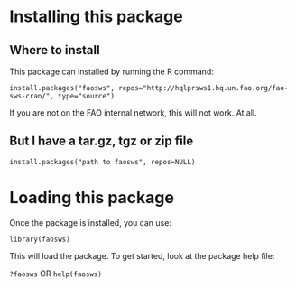 # Installing this package

## Where to install
This package can installed by running the R command:

`install.packages("faosws", repos="http://hqlprsws1.hq.un.fao.org/fao-sws-cran/", type="source")`

If you are not on the FAO internal network, this will not work. At all.

## But I have a tar.gz, tgz or zip file

`install.packages("path to faosws", repos=NULL)`

# Loading this package

Once the package is installed, you can use:

`library(faosws)`

This will load the package. To get started, look at the package help file:

`?faosws` OR `help(faosws)`
